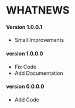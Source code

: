 # WHATNEWS

#### Version 1.0.0.1

- Small Improvements

#### version 1.0.0.0

- Fix Code
- Add Documentation

#### version 0.0.0.0

- Add Code
